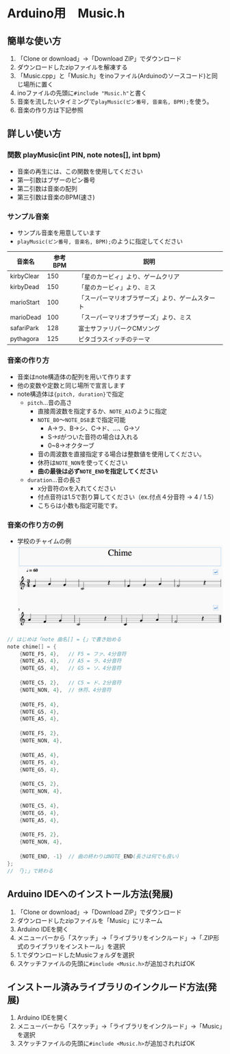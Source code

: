 # Arduino用　Music.h

## 簡単な使い方

1. 「Clone or download」→「Download ZIP」でダウンロード
2. ダウンロードしたzipファイルを解凍する
3. 「Music.cpp」と「Music.h」をinoファイル(Arduinoのソースコード)と同じ場所に置く
4. inoファイルの先頭に`#include "Music.h"`と書く
5. 音楽を流したいタイミングで`playMusic(ピン番号, 音楽名, BPM);`を使う。
6. 音楽の作り方は下記参照


## 詳しい使い方

### 関数 playMusic(int PIN, note notes[], int bpm)
- 音楽の再生には、この関数を使用してください
- 第一引数はブザーのピン番号
- 第二引数は音楽の配列
- 第三引数は音楽のBPM(速さ)

### サンプル音楽
- サンプル音楽を用意しています
- `playMusic(ピン番号, 音楽名, BPM);`のように指定してください

音楽名|参考BPM|説明
--|--|--
kirbyClear|150|「星のカービィ」より、ゲームクリア
kirbyDead|150|「星のカービィ」より、ミス
marioStart|100|「スーパーマリオブラザーズ」より、ゲームスタート
marioDead|100|「スーパーマリオブラザーズ」より、ミス
safariPark|128|富士サファリパークCMソング
pythagora|125|ピタゴラスイッチのテーマ

### 音楽の作り方
- 音楽はnote構造体の配列を用いて作ります
- 他の変数や定数と同じ場所で宣言します
- note構造体は`{pitch, duration}`で指定
	- `pitch`…音の高さ
		- 直接周波数を指定するか、`NOTE_A1`のように指定
		- `NOTE_B0`〜`NOTE_DS8`まで指定可能
			- A→ラ、B→シ、C→ド、…、G→ソ
			- S→♯がついた音符の場合は入れる
			- 0~8→オクターブ
		- 音の周波数を直接指定する場合は整数値を使用してください。
		- 休符は`NOTE_NON`を使ってください
		- __曲の最後は必ず`NOTE_END`を指定してください__
	- `duration`…音の長さ
		- x分音符のxを入れてください
		- 付点音符は1.5で割り算してください（ex.付点４分音符 → 4 / 1.5）
		- こちらは小数も指定可能です。


### 音楽の作り方の例
- 学校のチャイムの例
![Chime](./Chime.png)

```C
// はじめは「note 曲名[] = {」で書き始める
note chime[] = {
	{NOTE_F5, 4},	// F5 = ファ、4分音符
	{NOTE_A5, 4},	// A5 = ラ、4分音符
	{NOTE_G5, 4},	// G5 = ソ、4分音符
	
	{NOTE_C5, 2},	// C5 = ド、2分音符
	{NOTE_NON, 4},	// 休符、4分音符
	
	{NOTE_F5, 4},
	{NOTE_G5, 4},
	{NOTE_A5, 4},
	
	{NOTE_F5, 2},
	{NOTE_NON, 4},

	{NOTE_A5, 4},
	{NOTE_F5, 4},
	{NOTE_G5, 4},
	
	{NOTE_C5, 2},
	{NOTE_NON, 4},
	
	{NOTE_C5, 4},
	{NOTE_G5, 4},
	{NOTE_A5, 4},
	
	{NOTE_F5, 2},
	{NOTE_NON, 4},
	
	{NOTE_END, -1}	// 曲の終わりはNOTE_END(長さは何でも良い)
};
// 「};」で終わる
```



## Arduino IDEへのインストール方法(発展)
1. 「Clone or download」→「Download ZIP」でダウンロード
2. ダウンロードしたzipファイルを「Music」にリネーム
2. Arduino IDEを開く
3. メニューバーから「スケッチ」→「ライブラリをインクルード」→「.ZIP形式のライブラリをインストール」を選択
4. 1.でダウンロードしたMusicフォルダを選択
5. スケッチファイルの先頭に`#include <Music.h>`が追加されればOK

## インストール済みライブラリのインクルード方法(発展)
1. Arduino IDEを開く
2. メニューバーから「スケッチ」→「ライブラリをインクルード」→「Music」を選択
3. スケッチファイルの先頭に`#include <Music.h>`が追加されればOK
